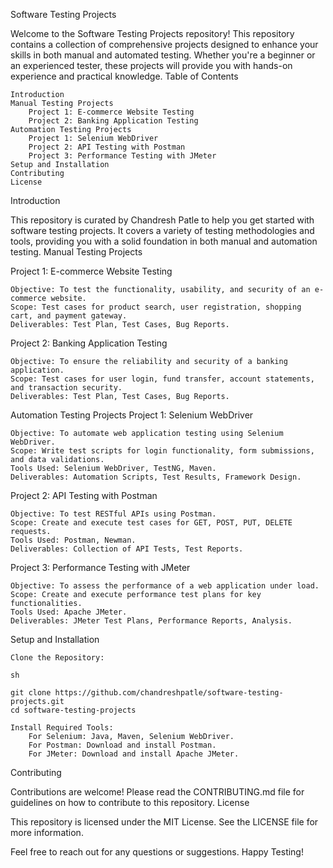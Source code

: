 Software Testing Projects 

Welcome to the Software Testing Projects repository! This repository contains a collection of comprehensive projects designed to enhance your skills in both manual and automated testing. Whether you're a beginner or an experienced tester, these projects will provide you with hands-on experience and practical knowledge.
Table of Contents

    Introduction
    Manual Testing Projects
        Project 1: E-commerce Website Testing
        Project 2: Banking Application Testing
    Automation Testing Projects
        Project 1: Selenium WebDriver
        Project 2: API Testing with Postman
        Project 3: Performance Testing with JMeter
    Setup and Installation
    Contributing
    License

Introduction

This repository is curated by Chandresh Patle to help you get started with software testing projects. It covers a variety of testing methodologies and tools, providing you with a solid foundation in both manual and automation testing.
Manual Testing Projects

Project 1: E-commerce Website Testing

    Objective: To test the functionality, usability, and security of an e-commerce website.
    Scope: Test cases for product search, user registration, shopping cart, and payment gateway.
    Deliverables: Test Plan, Test Cases, Bug Reports.

Project 2: Banking Application Testing

    Objective: To ensure the reliability and security of a banking application.
    Scope: Test cases for user login, fund transfer, account statements, and transaction security.
    Deliverables: Test Plan, Test Cases, Bug Reports.

Automation Testing Projects
Project 1: Selenium WebDriver

    Objective: To automate web application testing using Selenium WebDriver.
    Scope: Write test scripts for login functionality, form submissions, and data validations.
    Tools Used: Selenium WebDriver, TestNG, Maven.
    Deliverables: Automation Scripts, Test Results, Framework Design.

Project 2: API Testing with Postman

    Objective: To test RESTful APIs using Postman.
    Scope: Create and execute test cases for GET, POST, PUT, DELETE requests.
    Tools Used: Postman, Newman.
    Deliverables: Collection of API Tests, Test Reports.

Project 3: Performance Testing with JMeter

    Objective: To assess the performance of a web application under load.
    Scope: Create and execute performance test plans for key functionalities.
    Tools Used: Apache JMeter.
    Deliverables: JMeter Test Plans, Performance Reports, Analysis.

Setup and Installation

    Clone the Repository:

    sh

    git clone https://github.com/chandreshpatle/software-testing-projects.git
    cd software-testing-projects

    Install Required Tools:
        For Selenium: Java, Maven, Selenium WebDriver.
        For Postman: Download and install Postman.
        For JMeter: Download and install Apache JMeter.

Contributing

Contributions are welcome! Please read the CONTRIBUTING.md file for guidelines on how to contribute to this repository.
License

This repository is licensed under the MIT License. See the LICENSE file for more information.

Feel free to reach out for any questions or suggestions. Happy Testing!
